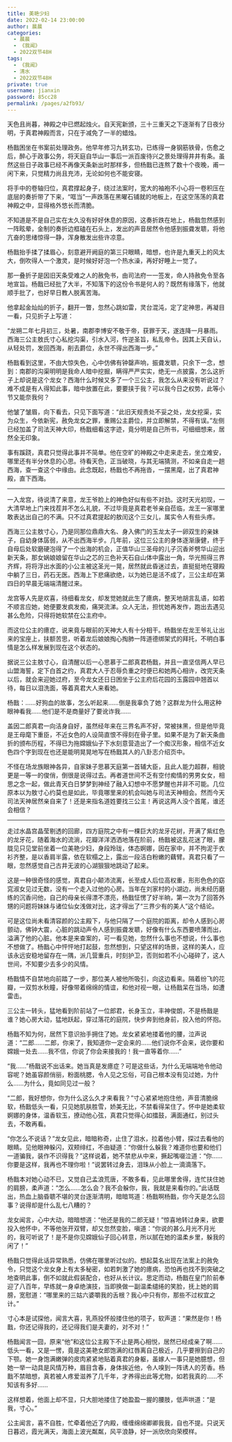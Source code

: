 ```yaml
---
title: 美艳少妇
date: 2022-02-14 23:00:00
author: 晨晨
categories: 
  - 晨晨
  - 《我闻》
  - 2022双节48H
tags: 
  - 《我闻》
  - 清水
  - 2022双节48H
private: true
username: jianxin
password: 85cc28
permalink: /pages/a2fb93/
---
```


天色且尚暮，神殿之中已燃起烛火。自天宪新颁，三十三重天之下逐渐有了日夜分明，于真君神殿而言，只在于减免了一半的蜡烛。

杨戬困坐在书案前处理政务。他早年修习九转玄功，已练得一身钢筋铁骨，伤愈之后，醉心于政事公务，将天庭自华山一事后一派百废待兴之景处理得井井有条。虽然这些日子政事已经不再像天条新出时那样多，但杨戬已连熬了数十个夜晚，甫一闲下来，只觉精力尚且充沛，无论如何也不能安寝。

将手中的卷轴归位，真君撑起身子，绕过法案时，宽大的袖袍不小心将一卷积压在底层的奏折带了下来，“哐当”一声跌落在黑曜石铺就的地板上，在这空荡荡的真君神殿之中，显得格外悠长而清脆。

不知道是不是自己实在太久没有好好休息的原因，这奏折跌在地上，杨戬忽然感到一阵眩晕，金制的奏折边框磕在石头上，发出的声音居然令他感到振聋发聩，将他亢奋的思绪惊得一静，浑身散发出些许凉意。

杨戬抬手揉了揉眉心，刻意避开阙庭的第三只眼睛，暗想，也许是九重天上的风太大，倒吹得人一个激灵，是时候好好泡一个热水澡，再好好睡上一觉了。

那一叠折子是因旧天条受难之人的赦免书，由司法府一一签发，命人持赦免令至各地宣旨。杨戬已经批了大半，不知落下的这份令书是何人的？既然有缘落下，他就顺手批了，也好早日教人脱离苦海。

他拿起金灿灿的折子，翻开一瞥，忽然心跳如雷，灵台混沌，定了定神思，再凝目一看，只见折子上写道：

“龙朔二年七月初三，处暑，南郡李博安不敬于帝，获罪于天，遂连降一月暴雨。西海三公主敖氏寸心私挖沟渠，引水入河，忤逆圣旨，私乱帝令。因其上天自认，从轻处罚，发回西海，削去爵位，永世不得出西海一步。”

杨戬看到这里，不由大惊失色，心中仿佛有钟罄声响，振聋发聩，只余下一念，想到：南郡的沟渠明明是我命人暗中挖掘，瞒得严严实实，绝无一点披露，怎么这折子上却说是这个龙女？西海什么时候又多了一个三公主，我怎么从来没有听说过？难不成是有人得知此事，暗中放置在此，要要挟于我？可以我今日之权势，此等小节又能奈我何？

他皱了皱眉，向下看去，只见下面写道：“此旧天规责处不妥之处，龙女挖渠，实为众生，今依新宪，赦免龙女之罪，重赐公主爵位，并立即解禁，不得有误。”左侧已经加盖了司法天神大印，杨戬细看这字迹，竟分明是自己所书，可细细想来，居然全无印象。

事有蹊跷，真君只觉得此事并不简单。他在空旷的神殿之中走来走去，坐立难安，哪里还有半分休息的心思。待看天色，正当破晓，与其无端猜测，不如亲自走一趟西海，查一查这个中缘由。此念既起，杨戬也不再拖沓，一摆黑麾，出了真君神殿，直下西海。

---

一入龙宫，待说清了来意，龙王爷脸上的神色好似有些不对劲。这时天光初现，一大清早地上门来找茬并不怎么礼貌，不过毕竟是真君老爷亲自莅临，龙王一家哪里敢表达出自己的不满。只不过真君提起的敖闰这个三女儿，属实令人有些头疼。

西海三公主敖寸心，乃是同那位鼎鼎大名、身入佛门的玉龙太子一卵双生的亲妹子，自幼身体孱弱，从不出西海半步。几年前，这位三公主的身体逐渐康健，终于自母后处软磨硬泡得了一个出海的机会，正值华山三圣母的儿子沉香斧劈华山迎出新天条，那女娲娘娘留在华山之芯的三色补天石自山体中露出一角，华光照得三界齐辉，将将浮出水面的小公主被这圣光一晃，居然就此昏迷过去，直挺挺地在寝殿中躺了三日，药石无医。西海上下悲痛欲绝，以为她已是活不成了，三公主却在第四日的早晨无端端清醒过来。

龙宫等人先是欢喜，待细看龙女，却发觉她就此生了癔病，整天地胡言乱语，如若不顺言应她，她便要发疯发痴，痛哭流涕。众人无法，担忧她再发作，跑出去遇见甚么危险，只得将她软禁在公主府中。

而这位公主的癔症，说来竟与眼前的天神大人有十分相干。杨戬坐在龙王爷礼让出来的宝座上，扶额苦思，听着龙后娘娘掏心掏肺一阵道德绑架式的拜托，不明白事情是怎么样发展到现在这个状态的。

据说三公主敖寸心，自清醒以后一心思慕于二郎真君杨戬，并且一直坚信两人早已山盟海誓，定下白首之约，真君大人于忍辱负重之时便已和她两心相许，改完天条以后，就会来迎她过府，至今龙女还日日困坐于公主府后花园的玉露园中翘首以待，每日以泪洗面，等着真君大人来看她。

杨戬：……好狗血的故事，怎么听起来……倒是我辜负了她？这群龙为什么用这种眼神看我……他们是不是商量好了要讹诈我……

盖因二郎真君一向洁身自好，虽然经年来在三界名声不好，常被抹黑，但是他毕竟是王母麾下重臣，不近女色的人设简直恨不得刻在骨子里。如果不是为了新天条曲折的颁布历程，不得已为拖嫦娥仙子下水刻意营造出了一个痴汉形象，相信不近女色四个字到现在也还是能明晃晃地写在杨戬其人的八卦志介绍页中。

不怪在场龙族眼神各异，自家妹子思慕天庭第一首辅大臣，且此人能力超群，相貌更是一等一的俊俏，倒很是说得过去。再者道世间不乏有空付痴情的男男女女，相思之念一起，做此青天白日梦梦到神经了融入幻想中不愿梦醒也并非不可能。几位原本以为敖寸心约莫也是如此，毕竟哪里来的机会叫她与司法天神相会。然而今天司法天神居然亲自来了！还是来指名道姓要找三公主！再说这两人没个首尾，谁还会相信？

---

走过水晶宫晶莹剔透的回廊，四方庭院之中有一棵巨大的龙牙花树，开满了紫红色的龙牙花，随着海水的流淌，花瓣洋洋洒洒地落在阶前，杨戬被这乱花迷了眼，朦胧见只见堂前坐着一位美艳少妇，身段玲珑，体态婀娜，因在家中，并不拘泥于衣衫齐整，是以香肩半露，依在软榻之上，露出一段洁白粉嫩的藕臂。真君只看了一眼，忽然感觉自己古井无波的心湖狠狠地跳动了起来。

这是一种很奇怪的感觉，真君自小颠沛流离，长至成人后位高权重，形形色色的窈窕淑女见过无数，没有一个走入过他的心房。当年在刘家村的小湖边，尚未经历磨练的沉香问他，自己的母亲长得漂不漂亮，杨戬怔愣了好半晌，第一次为了回答外甥的问题将妹妹与诸位仙女浅做对比，这才得出了“三界少有的美人”这个结论。

可是这位尚未看清容颜的公主殿下，与他只隔了一个庭院的距离，却令人感到心房颤动，佛钟大震，心脏的跳动声令人感到振聋发聩，好像有什么东西要喷薄而出，溢满了他的心脏。他本是来查案的，可一看见她，忽然什么事也不想说，什么事也不想做了。杨戬心中怦怦地打起鼓，忽然想到，只望这样的场景，这样的美人，应该永远安稳地留存在一隅，派几营重兵，时刻护卫，否则如若不小心碰碎了，这人世间，不知要少去多少的风情。

杨戬情不自禁地向前踏了一步，那位美人被他所吸引，向这边看来。隔着纷飞的花瓣，一双剪水秋瞳，好像带着绵绵的情谊，和他对视一眼，让杨戬呆在当场，如遭雷击。

三公主一转头，猛地看到阶前站了一位郎君，长身玉立，丰神俊朗，不是杨戬是谁？她心房大动，猛地跃起，穿过落花的庭院，快步奔到他身前，投入他的怀抱。

杨戬不知为何，居然下意识抬手拥住了她。龙女紧紧地搂着他的腰，泣声说道：“二郎……二郎，你来了，我知道你一定会来的……他们说你不会来，说你要和嫦娥一处去……我不信，你说了你会来接我的！我一直等着你……”

“我……”杨戬说不出话来。她当真是发癔症？可是这些话，为什么无端端地令他动容呢？她虽容颜俏丽，粉面桃腮，令人见之忘俗，可自己根本没有见过她，为什么……为什么，竟如同见过一般？

“二郎，我好想你，你为什么这么久才来看我？”寸心紧紧地抱住他，声音清脆绵软，杨戬低头一看，只见她肌肤胜雪，娇美无比，不禁看得呆住了。怀中是她柔软婀娜的身体，温香软玉，撩动他心弦，真君只觉得心如擂鼓，满面通红，别过头去，不敢再看。

“你怎么不说话？”龙女见此，暗暗称奇，止住了泪水，拉着他小臂，探过去看他的眼睛。见他眼神躲闪，双颊绯红，不由疑道：“你做什么躲我？难道你也要和他们一道骗我，装作不识得我？”这样说着，她不禁悲从中来，撅起嘴啜泣道：“你……你要是这样，我再也不理你啦！”说罢转过身去，泪珠从小脸上一滴滴落下。

杨戬本对她心动不已，又觉自己孟浪荒唐，不敢多看，见此哪里舍得，连忙扶住她的肩膀，柔声道：“怎么……怎么会？我不会躲你，我，我就是来看你的。”此话既出，热血上脑昏聩不堪的灵台逐渐清明，暗暗骂道：杨戬啊杨戬，你今天是怎么回事？说得却是什么乱七八糟的？

龙女闻言，心中大动，暗暗想道：“他还是我的二郎无疑！”惊喜地转过身来，欲要投入他怀中，不等他张开双臂，却又忽然变脸，嗔道：“你说的甚么月光不月光的，我可听说了！是不是你见嫦娥仙子回心转意，所以腻在她的温柔乡里，躲我的闲了！”

杨戬只觉得此话异常熟悉，仿佛在哪里听过似的。想起莫名出现在法案上的赦免令，只觉这个龙女身上有太多秘密，如若刺激了她的癔病，恐怕再也找不到突破之地查明此事，倒不如就此假装配合，也好从长计议。思定而动，杨戬在皇门阶前奉迎了八百年，早练就一身卓绝演技，当即换做一副温柔缱绻的笑脸，抚上她的肩膀，宽慰道：“哪里来的三姑六婆嚼我的舌根？我心中只有你，那些不过权宜之计。”

寸心本是试探他，闻言大喜，乳燕投怀般搂住他的项子，软声道：“果然是你！杨戬，你还记得我的，还记得我们是夫妻的，对不对！”

杨戬闻言一囧，原来“他”和这位公主殿下不止是两心相悦，居然已经成亲了啊……低头一看，又是一愣，竟是这美艳女郎饱满的红唇离自己极近，几乎要擦到自己的下颚。她一身饱满嫩弹的皮肉紧紧地贴着真君的身躯，虽嫁人一事只是她臆想，但她一举一动具是风情万种，眉目含春，身体挨近他，令人嗅到一阵诱人的芳香。杨戬不禁暗想，真若被人疼爱滋养了几千年，才养得出此等尤物，如若我真的……不知该有多好……

这样想着，他面上却不显，只大胆地搂住了她盈盈一握的腰肢，低声哄道：“是我，寸心。”

公主闻言，喜不自胜，忙牵着他近了内殿，缠缠绵绵卿卿我我，自也不提。只说天日暮迟，霞光满天，海面上波光粼粼，风平浪静，好一派欣欣向荣模样。
